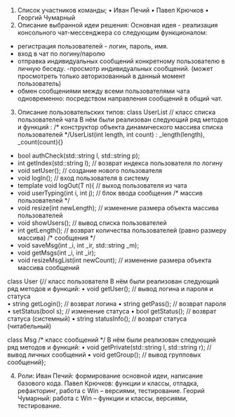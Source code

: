 1.	Список участников команды;
•	Иван Печий 
•	Павел Крючков 
•	Георгий Чумарный
2.	Описание выбранной идеи решения:
Основная идея - реализация  консольного чат-мессенджера со следующим  функционалом:
 - регистрация пользователей - логин, пароль, имя.
 - вход в чат по логину/паролю
- отправка индивидуальных сообщений конкретному пользователю в личную беседу.
-просмотр индивидуальных сообщений.
 (может просмотреть только авторизованный в данный момент пользователь)
 - обмен сообщениями между всеми пользователями чата одновременно:   посредством направления  сообщений в общий чат.

3.	Описание пользовательских типов:
class UserList // класс списка пользователей чата
В нём были реализован следующий  ряд  методов и   функций :
/* конструктор объекта динамического массива списка пользователей */UserList(int length, int count) : _length(length), _count(count){}
- bool authCheck(std::string l, std::string p);
- int getIndex(std::string l); // возврат индекса пользователя по логину
- void setUser(); // создание нового пользователя
- void logIn(); // вход пользователя в систему
- template<typename T> void logOut(T n){ // выход пользователя из чата
- void userTyping(int i, int j); //  блок ввода сообщения 
/* массив пользователей */
- void resize(int newLength); // изменение размера объекта массива пользователей
- void showUsers(); // вывод списка пользователей
- int getLength(); // возврат количества пользователей (равно размеру массива)
/* сообщения */
- void saveMsg(int _i, int _ir, std::string _m);
- void getMsgs(int _i, int _ir);
- void resizeMsgList(int newCount); // изменение размера объекта массива сообщений

class User {// класс пользователя
В нём были реализован следующий  ряд  методов и   функций:
•	void getUser(); // вывод логина и пароля и статуса	
•	string getLogin(); // возврат логина
•	string getPass(); // возврат пароля
•	setStatus(bool s); // изменение статуса
•	bool getStatus(); // возврат статуса (системный)
•	string statusInfo(); // возврат статуса (читабельный)

class Msg /* класс сообщений */
В нём были реализован следующий  ряд  методов и   функций:
•	void getPrivate(std::string l, std::string r); // вывод личных сообщений
•	void getGroup(); // вывод групповых сообщений};

4.	Роли: 
Иван Печий: формирование основной идеи, написание базового кода.
Павел Крючков: функции и классы, отладка, рефакторинг, работа с Win – версиями, тестирование.
Георий Чумарный: работа с Win – функции и классы, версиями, тестирование.
